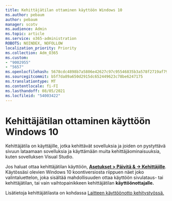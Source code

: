 ```yaml
---
title: Kehittäjätilan ottaminen käyttöön Windows 10
ms.author: pebaum
author: pebaum
manager: scotv
ms.audience: Admin
ms.topic: article
ms.service: o365-administration
ROBOTS: NOINDEX, NOFOLLOW
localization_priority: Priority
ms.collection: Adm_O365
ms.custom:
- "9002955"
- "5657"
ms.openlocfilehash: 5678cdc4898b7a5806e42627c97c95546835b3a578f2719af791da062ba0e2ac
ms.sourcegitcommit: b5f7da89a650d2915dc652449623c78be6247175
ms.translationtype: MT
ms.contentlocale: fi-FI
ms.lasthandoff: 08/05/2021
ms.locfileid: "54003422"
---
```

# <a name="enable-developer-mode-in-windows-10"></a>Kehittäjätilan ottaminen käyttöön Windows 10

Kehittäjätila on käyttäjille, jotka kehittävät sovelluksia ja joiden on pystyttävä sivuun lataamaan sovelluksia ja käyttämään muita kehittäjäominaisuuksia, kuten sovelluksen Visual Studio.

Jos haluat ottaa kehittäjätilan käyttöön, **[Asetukset > Päivitä & -> Kehittäjille](ms-settings:developers?activationSource=GetHelp)**. Käytössäsi olevien Windows 10 koontiversiosta riippuen näet joko valintaluettelon, joka sisältää mahdollisuuden ottaa käyttöön sivulataus- tai kehittäjätilan, tai vain vaihtopainikkeen kehittäjätilan **käyttöönottajalle.**

Lisätietoja kehittäjätilasta on kohdassa [Laitteen käyttöönotto kehitystyössä.](https://docs.microsoft.com/windows/uwp/get-started/enable-your-device-for-development)
